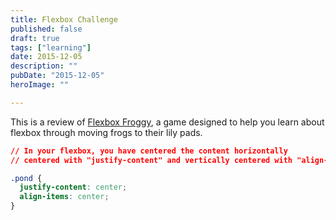 ```yaml
---
title: Flexbox Challenge
published: false
draft: true
tags: ["learning"]
date: 2015-12-05
description: ""
pubDate: "2015-12-05"
heroImage: ""

---
```




This is a review of [Flexbox Froggy](https://flexboxfroggy.com/), a game designed to help you learn about flexbox through moving frogs to their lily pads.

```css
// In your flexbox, you have centered the content horizontally
// centered with "justify-content" and vertically centered with "align-items".

.pond {
  justify-content: center;
  align-items: center;
}
```
